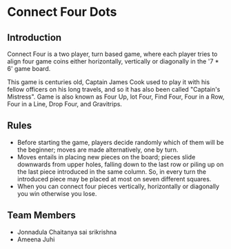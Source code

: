 Connect Four Dots
=================

Introduction
------------

Connect Four is a two player, turn based game, where each player tries
to align four game coins either horizontally, vertically or diagonally
in the '7 \* 6' game board.

This game is centuries old, Captain James Cook used to play it with his
fellow officers on his long travels, and so it has also been called
"Captain's Mistress". Game is also known as Four Up, lot Four, Find
Four, Four in a Row, Four in a Line, Drop Four, and Gravitrips.

Rules
-----

-  Before starting the game, players decide randomly which of them will
   be the beginner; moves are made alternatively, one by turn.
-  Moves entails in placing new pieces on the board; pieces slide
   downwards from upper holes, falling down to the last row or piling up
   on the last piece introduced in the same column. So, in every turn
   the introduced piece may be placed at most on seven different
   squares.
-  When you can connect four pieces vertically, horizontally or
   diagonally you win otherwise you lose.

Team Members
------
- Jonnadula Chaitanya sai srikrishna
- Ameena Juhi
